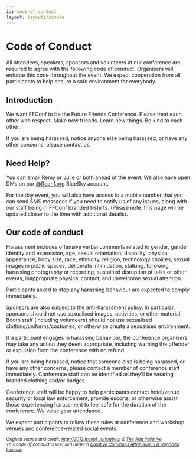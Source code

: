 ```yaml
---
id: code-of-conduct
layout: layouts/simple
---
```


# Code of Conduct

All attendees, speakers, sponsors and volunteers at our conference are required to agree with the following code of conduct. Organisers will enforce this code throughout the event. We expect cooperation from all participants to help ensure a safe environment for everybody.

## Introduction

We want FFConf to be the Future Friends Conference. Please treat each other with respect. Make new friends. Learn new things. Be kind to each other.

If you are being harassed, notice anyone else being harassed, or have any other concerns, please contact us.

## Need Help?

You can email [Remy](mailto:remy@leftlogic.com) or [Julie](mailto:julie@leftlogic.com) or [both](mailto:events@leftlogic.com) ahead of the event. We also have open DMs on our [@ffconf.org](https://bsky.app/profile/ffconf.org) BlueSky account.

For the day event, you will also have access to a mobile number that you can send SMS messages if you need to notify us of any issues, along with our staff being in FFConf branded t-shirts. (Please note: this page will be updated closer to the time with additional details).

## Our code of conduct

Harassment includes offensive verbal comments related to gender, gender identity and expression, age, sexual orientation, disability, physical appearance, body size, race, ethnicity, religion, technology choices, sexual images in public spaces, deliberate intimidation, stalking, following, harassing photography or recording, sustained disruption of talks or other events, inappropriate physical contact, and unwelcome sexual attention.

Participants asked to stop any harassing behaviour are expected to comply immediately.

Sponsors are also subject to the anti-harassment policy. In particular, sponsors should not use sexualised images, activities, or other material. Booth staff (including volunteers) should not use sexualised clothing/uniforms/costumes, or otherwise create a sexualised environment.

If a participant engages in harassing behaviour, the conference organisers may take any action they deem appropriate, including warning the offender or expulsion from the conference with no refund.

If you are being harassed, notice that someone else is being harassed, or have any other concerns, please contact a member of conference staff immediately. Conference staff can be identified as they&#39;ll be wearing branded clothing and/or badges.

Conference staff will be happy to help participants contact hotel/venue security or local law enforcement, provide escorts, or otherwise assist those experiencing harassment to feel safe for the duration of the conference. We value your attendance.

We expect participants to follow these rules at conference and workshop venues and conference-related social events.

<div>
<small><em>Original source and credit: <a href="http://2012.jsconf.us/#/about">http://2012.jsconf.us/#/about</a> &amp; <a href="https://geekfeminism.wikia.com/wiki/Conference_anti-harassment/Policy">The Ada Initiative</a><br />This code of conduct is licensed under a <a rel="license" href="https://creativecommons.org/licenses/by/3.0/deed.en_US">Creative Commons Attribution 3.0 Unported License</a></em></small></div>
